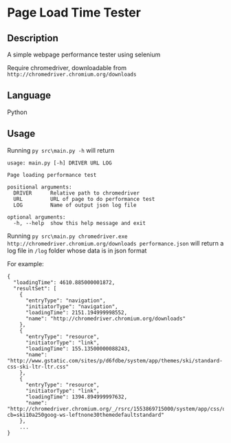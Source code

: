 # Page Load Time Tester

## Description
A simple webpage performance tester using selenium <br/>

Require chromedriver, downloadable from `http://chromedriver.chromium.org/downloads`

## Language
Python

## Usage

Running `py src\main.py -h` will return

```
usage: main.py [-h] DRIVER URL LOG

Page loading performance test

positional arguments:
  DRIVER      Relative path to chromedriver
  URL         URL of page to do performance test
  LOG         Name of output json log file

optional arguments:
  -h, --help  show this help message and exit
```

Running `py src\main.py chromedriver.exe http://chromedriver.chromium.org/downloads performance.json` will return a log file in `/log` folder whose data is in json format <br/>

For example: </br>

```
{
  "loadingTime": 4610.885000001872,
  "resultSet": [
    {
      "entryType": "navigation",
      "initiatorType": "navigation",
      "loadingTime": 2151.194999998552,
      "name": "http://chromedriver.chromium.org/downloads"
    },
    {
      "entryType": "resource",
      "initiatorType": "link",
      "loadingTime": 155.13500000088243,
      "name": "http://www.gstatic.com/sites/p/d6fdbe/system/app/themes/ski/standard-css-ski-ltr-ltr.css"
    },
    {
      "entryType": "resource",
      "initiatorType": "link",
      "loadingTime": 1394.894999997632,
      "name": "http://chromedriver.chromium.org/_/rsrc/1553869715000/system/app/css/overlay.css?cb=ski10a250goog-ws-leftnone30themedefaultstandard"
    },
    ...
}
```